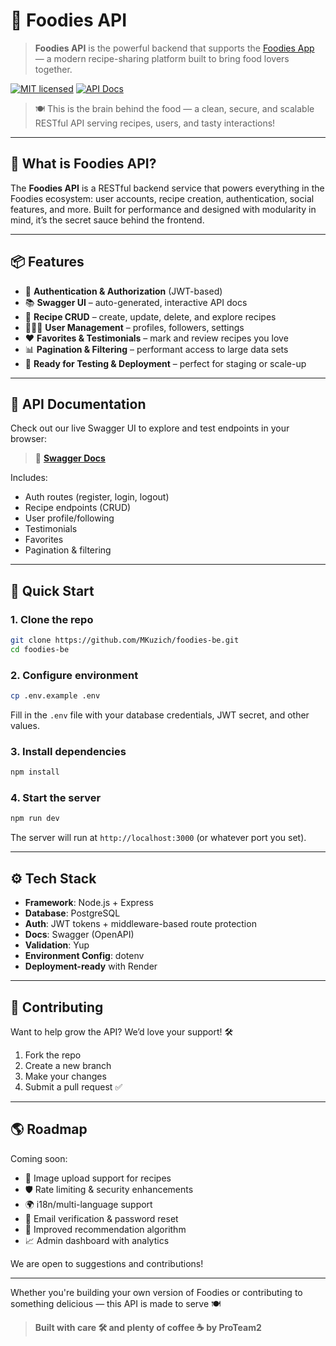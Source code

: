 # 🧠 Foodies API

> **Foodies API** is the powerful backend that supports the [Foodies App](https://foodies-fe-8wvc.vercel.app) — a modern recipe-sharing platform built to bring food lovers together.

[![MIT licensed](https://img.shields.io/badge/license-MIT-blue.svg)](LICENSE.MD)
[![API Docs](https://img.shields.io/badge/api-docs-blue?logo=swagger)](https://foodies-be-oruu.onrender.com/api-docs/)

> 🍽️ This is the brain behind the food — a clean, secure, and scalable RESTful API serving recipes, users, and tasty interactions!

---

## 🔧 What is Foodies API?

The **Foodies API** is a RESTful backend service that powers everything in the Foodies ecosystem: user accounts, recipe creation, authentication, social features, and more. Built for performance and designed with modularity in mind, it’s the secret sauce behind the frontend.

---

## 📦 Features

* 🔐 **Authentication & Authorization** (JWT-based)
* 📚 **Swagger UI** – auto-generated, interactive API docs
* 🥘 **Recipe CRUD** – create, update, delete, and explore recipes
* 🧑‍🤝‍🧑 **User Management** – profiles, followers, settings
* ❤️ **Favorites & Testimonials** – mark and review recipes you love
* 📊 **Pagination & Filtering** – performant access to large data sets
* 🧪 **Ready for Testing & Deployment** – perfect for staging or scale-up

---

## 📘 API Documentation

Check out our live Swagger UI to explore and test endpoints in your browser:

> 🔗 **[Swagger Docs](https://foodies-be-oruu.onrender.com/api-docs/)**

Includes:

* Auth routes (register, login, logout)
* Recipe endpoints (CRUD)
* User profile/following
* Testimonials
* Favorites
* Pagination & filtering

---

## 🚀 Quick Start

### 1. Clone the repo

```bash
git clone https://github.com/MKuzich/foodies-be.git
cd foodies-be
```

### 2. Configure environment

```bash
cp .env.example .env
```

Fill in the `.env` file with your database credentials, JWT secret, and other values.

### 3. Install dependencies

```bash
npm install
```

### 4. Start the server

```bash
npm run dev
```

The server will run at `http://localhost:3000` (or whatever port you set).

---

## ⚙️ Tech Stack

* **Framework**: Node.js + Express
* **Database**: PostgreSQL
* **Auth**: JWT tokens + middleware-based route protection
* **Docs**: Swagger (OpenAPI)
* **Validation**: Yup
* **Environment Config**: dotenv
* **Deployment-ready** with Render

---

## 🙌 Contributing

Want to help grow the API? We’d love your support! 🛠️

1. Fork the repo
2. Create a new branch
3. Make your changes
4. Submit a pull request ✅

---

## 🌎 Roadmap

Coming soon:

* 🍩 Image upload support for recipes
* 🛡️ Rate limiting & security enhancements
* 🌍 i18n/multi-language support
* 📨 Email verification & password reset
* 🧠 Improved recommendation algorithm
* 📈 Admin dashboard with analytics

We are open to suggestions and contributions!

---

Whether you're building your own version of Foodies or contributing to something delicious — this API is made to serve 🍽️

> **Built with care 🛠️ and plenty of coffee ☕ by ProTeam2**